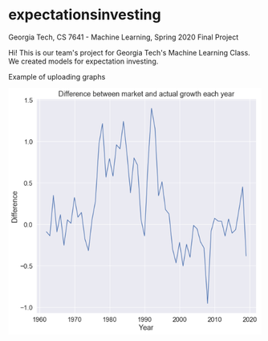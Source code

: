 # expectationsinvesting
Georgia Tech, CS 7641 - Machine Learning, Spring 2020 Final Project

Hi! This is our team's project for Georgia Tech's Machine Learning Class. We created models for expectation investing.


Example of uploading graphs


![Difference between market and actual growth each year](plots/download.png) 
